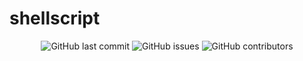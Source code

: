 # shellscript


<p align="center">
  <img alt="GitHub last commit" src="https://img.shields.io/github/last-commit/ollinmagno/shellscript-validate">
  <img alt="GitHub issues" src="https://img.shields.io/github/issues/ollinmagno/shellscript-validate">
  <img alt="GitHub contributors" src="https://img.shields.io/github/contributors/ollinmagno/shellscript-validate">
  
</p>

